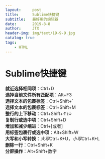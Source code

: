 ```yaml
---
layout:     post                    
title:      Sublime快捷键                     
subtitle:   最好用的编辑器               
date:       2019-8-8               
author:     JTX                      
header-img: img/text/19-9-9.jpg   
catalog: true                        
tags:                                
    - HTML
---
```


# Sublime快捷键

**就近选择相同项**：Ctrl+D<br/>
**选择当前文件所有匹配项**：Alt+F3<br/>
**选择文本的包裹标签**：Ctrl+Shift+\`<br/>
**选择文本的包裹标签**：Ctrl+Shift+M<br/>
**整行的上下移动**：Ctrl+Shift+↑\↓<br/>
**复制行或选中项**：Ctrl+Shift+D<br/>
**增加和减少缩进**：Ctrl+\[或者\]<br/>
**用标签包裹行或选中项**：Alt+Shift+W<br/>
**大写和小写转换**：*大写*Ctrl+K+U，*小写*Ctrl+K+L<br/>
**删除一行**：Ctrl+Shift+K<br/>
**分屏操作**：Alt+Shift+数字<br/>